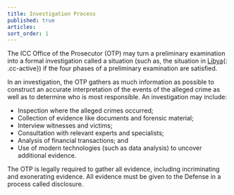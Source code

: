 ```yaml
---
title: Investigation Process
published: true
articles:
sort_order: 1
---
```


The ICC Office of the Prosecutor (OTP) may turn a preliminary examination into a formal investigation called a situation (such as, the situation in [Libya](){: .cc-active}) if the four phases of a preliminary examination are satisfied.

In an investigation, the OTP gathers as much information as possible to construct an accurate interpretation of the events of the alleged crime as well as to determine who is most responsible. An investigation may include:

* Inspection where the alleged crimes occurred;
* Collection of evidence like documents and forensic material;
* Interview witnesses and victims;
* Consultation with relevant experts and specialists;
* Analysis of financial transactions; and
* Use of modern technologies (such as data analysis) to uncover additional evidence.


The OTP is legally required to gather all evidence, including incriminating and exonerating evidence. All evidence must be given to the Defense in a process called disclosure.
